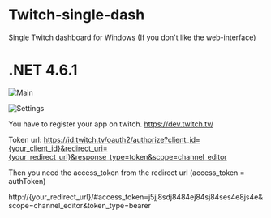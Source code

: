 # Twitch-single-dash
Single Twitch dashboard for Windows (If you don't like the web-interface)

# .NET 4.6.1

![Main](https://i.imgur.com/Y46KruW.png)  

![Settings](https://i.imgur.com/8wl1SVw.png)  

You have to register your app on twitch.  https://dev.twitch.tv/

Token url: https://id.twitch.tv/oauth2/authorize?client_id={your_client_id}&redirect_uri={your_redirect_url}&response_type=token&scope=channel_editor

Then you need the access_token from the redirect url  (access_token = authToken)

http://{your_redirect_url}/#access_token=j5jj8sdj8484ej84sj84ses4e8js4e&scope=channel_editor&token_type=bearer
